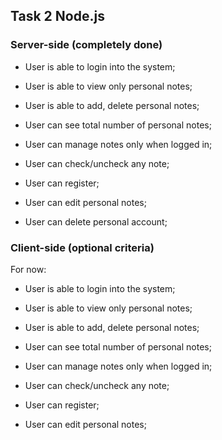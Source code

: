 ## Task 2 Node.js

### Server-side (completely done)
- User is able to login into the system;
- User is able to view only personal notes;
- User is able to add, delete personal notes;
- User can see total number of personal notes;
- User can manage notes only when logged in;
- User can check/uncheck any note;

- User can register;
- User can edit personal notes;
- User can delete personal account;


### Client-side (optional criteria)

For now: 
- User is able to login into the system;
- User is able to view only personal notes;
- User is able to add, delete personal notes;
- User can see total number of personal notes;
- User can manage notes only when logged in;
- User can check/uncheck any note;

- User can register;
- User can edit personal notes;
